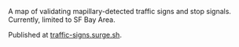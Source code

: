 A map of validating mapillary-detected traffic signs and stop signals. Currently, limited to SF Bay Area.

Published at [traffic-signs.surge.sh](traffic-signs.surge.sh).
